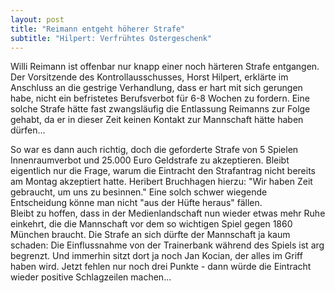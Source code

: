 ```yaml
---
layout: post
title: "Reimann entgeht höherer Strafe"
subtitle: "Hilpert: Verfrühtes Ostergeschenk"
---
```


Willi Reimann ist offenbar nur knapp einer noch härteren Strafe entgangen. Der Vorsitzende des Kontrollausschusses, Horst Hilpert, erklärte im Anschluss an die gestrige Verhandlung, dass er hart mit sich gerungen habe, nicht ein befristetes Berufsverbot für 6-8 Wochen zu fordern. Eine solche Strafe hätte fast zwangsläufig die Entlassung Reimanns zur Folge gehabt, da er in dieser Zeit keinen Kontakt zur Mannschaft hätte haben dürfen...

So war es dann auch richtig, doch die geforderte Strafe von 5 Spielen Innenraumverbot und 25.000 Euro Geldstrafe zu akzeptieren. Bleibt eigentlich nur die Frage, warum die Eintracht den Strafantrag nicht bereits am Montag akzeptiert hatte. Heribert Bruchhagen hierzu: "Wir haben Zeit gebraucht, um uns zu besinnen." Eine solch schwer wiegende Entscheidung könne man nicht "aus der Hüfte heraus" fällen.  
Bleibt zu hoffen, dass in der Medienlandschaft nun wieder etwas mehr Ruhe einkehrt, die die Mannschaft vor dem so wichtigen Spiel gegen 1860 München braucht. Die Strafe an sich dürfte der Mannschaft ja kaum schaden: Die Einflussnahme von der Trainerbank während des Spiels ist arg begrenzt. Und immerhin sitzt dort ja noch Jan Kocian, der alles im Griff haben wird. Jetzt fehlen nur noch drei Punkte - dann würde die Eintracht wieder positive Schlagzeilen machen...
